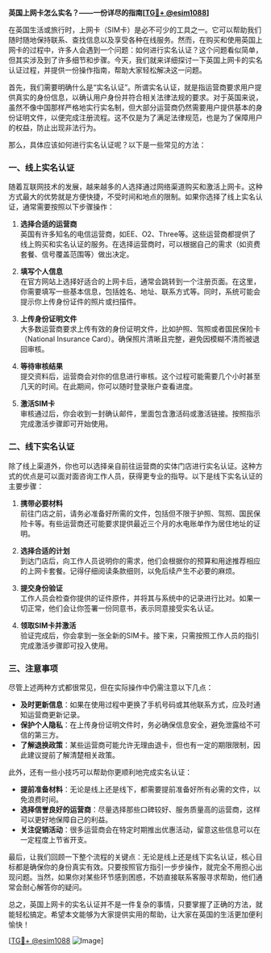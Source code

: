 **英国上网卡怎么实名？——一份详尽的指南[[TG💪+ @esim1088](https://t.me/s/esim1088)]**

在英国生活或旅行时，上网卡（SIM卡）是必不可少的工具之一。它可以帮助我们随时随地保持联系、查找信息以及享受各种在线服务。然而，在购买和使用英国上网卡的过程中，许多人会遇到一个问题：如何进行实名认证？这个问题看似简单，但其实涉及到了许多细节和步骤。今天，我们就来详细探讨一下英国上网卡的实名认证过程，并提供一份操作指南，帮助大家轻松解决这一问题。

首先，我们需要明确什么是“实名认证”。所谓实名认证，就是指运营商要求用户提供真实的身份信息，以确认用户身份并符合相关法律法规的要求。对于英国来说，虽然不像中国那样严格地实行实名制，但大部分运营商仍然需要用户提供基本的身份证明文件，以便完成注册流程。这不仅是为了满足法律规范，也是为了保障用户的权益，防止出现非法行为。

那么，具体应该如何进行实名认证呢？以下是一些常见的方法：

### **一、线上实名认证**
随着互联网技术的发展，越来越多的人选择通过网络渠道购买和激活上网卡。这种方式最大的优势就是方便快捷，不受时间和地点的限制。如果你选择了线上实名认证，通常需要按照以下步骤操作：

1. **选择合适的运营商**  
   英国有许多知名的电信运营商，如EE、O2、Three等。这些运营商都提供了线上购买和实名认证的服务。在选择运营商时，可以根据自己的需求（如资费套餐、信号覆盖范围等）做出决定。

2. **填写个人信息**  
   在官方网站上选择好适合的上网卡后，通常会跳转到一个注册页面。在这里，你需要填写一些基本信息，包括姓名、地址、联系方式等。同时，系统可能会提示你上传身份证件的照片或扫描件。

3. **上传身份证明文件**  
   大多数运营商要求上传有效的身份证明文件，比如护照、驾照或者国民保险卡（National Insurance Card）。确保照片清晰且完整，避免因模糊不清而被退回审核。

4. **等待审核结果**  
   提交资料后，运营商会对你的信息进行审核。这个过程可能需要几个小时甚至几天的时间。在此期间，你可以随时登录账户查看进度。

5. **激活SIM卡**  
   审核通过后，你会收到一封确认邮件，里面包含激活码或激活链接。按照指示完成激活步骤即可开始使用。

### **二、线下实名认证**
除了线上渠道外，你也可以选择亲自前往运营商的实体门店进行实名认证。这种方式的优点是可以面对面咨询工作人员，获得更专业的指导。以下是线下实名认证的主要步骤：

1. **携带必要材料**  
   前往门店之前，请务必准备好所需的文件，包括但不限于护照、驾照、国民保险卡等。有些运营商还可能要求提供最近三个月的水电账单作为居住地址的证明。

2. **选择合适的计划**  
   到达门店后，向工作人员说明你的需求，他们会根据你的预算和用途推荐相应的上网卡套餐。记得仔细阅读条款细则，以免后续产生不必要的麻烦。

3. **提交身份验证**  
   工作人员会检查你提供的证件原件，并将其与系统中的记录进行比对。如果一切正常，他们会让你签署一份同意书，表示同意接受实名认证。

4. **领取SIM卡并激活**  
   验证完成后，你会拿到一张全新的SIM卡。接下来，只需按照工作人员的指引完成激活步骤即可投入使用。

### **三、注意事项**
尽管上述两种方式都很常见，但在实际操作中仍需注意以下几点：

- **及时更新信息**：如果在使用过程中更换了手机号码或其他联系方式，应及时通知运营商更新记录。
- **保护个人隐私**：在上传身份证明文件时，务必确保信息安全，避免泄露给不可信的第三方。
- **了解退换政策**：某些运营商可能允许无理由退卡，但也有一定的期限限制，因此建议提前了解清楚相关政策。

此外，还有一些小技巧可以帮助你更顺利地完成实名认证：

- **提前准备材料**：无论是线上还是线下，都需要提前准备好所有必需的文件，以免浪费时间。
- **选择信誉良好的运营商**：尽量选择那些口碑较好、服务质量高的运营商，这样可以更好地保障自己的利益。
- **关注促销活动**：很多运营商会在特定时期推出优惠活动，留意这些信息可以在一定程度上节省开支。

最后，让我们回顾一下整个流程的关键点：无论是线上还是线下实名认证，核心目标都是确保你的身份真实有效。只要按照官方指引一步步操作，就完全不用担心出现问题。当然，如果你对某些环节感到困惑，不妨直接联系客服寻求帮助，他们通常会耐心解答你的疑问。

总之，英国上网卡的实名认证并不是一件复杂的事情，只要掌握了正确的方法，就能轻松搞定。希望本文能够为大家提供实用的帮助，让大家在英国的生活更加便利愉快！

[[TG💪+ @esim1088](https://t.me/s/esim1088) ![Image](https://i.postimg.cc/4NQfJmqS/Snipaste-2025-05-13-00-14-12.png)]